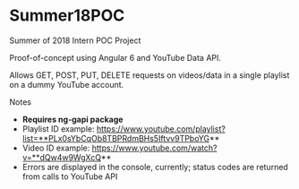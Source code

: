 # Summer18POC
Summer of 2018 Intern POC Project

Proof-of-concept using Angular 6 and YouTube Data API.

Allows GET, POST, PUT, DELETE requests on videos/data in a single playlist on a dummy YouTube account.

Notes
- **Requires ng-gapi package**
- Playlist ID example: https://www.youtube.com/playlist?list=**PLx0sYbCqOb8TBPRdmBHs5Iftvv9TPboYG**
- Video ID example: https://www.youtube.com/watch?v=**dQw4w9WgXcQ**
- Errors are displayed in the console, currently; status codes are returned from calls to YouTube API

